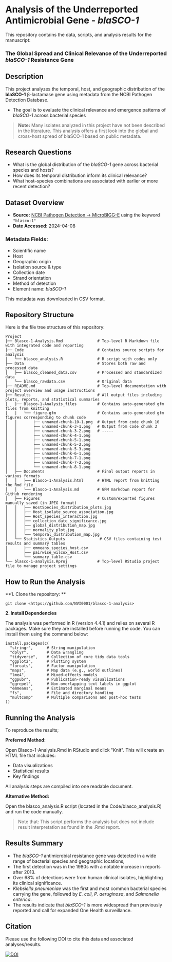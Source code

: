 # Analysis of the Underreported Antimicrobial Gene - *blaSCO-1*

This repository contains the data, scripts, and analysis results for the manuscript:

### **The Global Spread and Clinical Relevance of the Underreported *blaSCO-1* Resistance Gene**



## Description

This project analyzes the temporal, host, and geographic distribution of the **blaSCO-1** β-lactamase gene using metadata from the NCBI Pathogen Detection Database. 

- The goal is to evaluate the clinical relevance and emergence patterns of *blaSCO-1* across bacterial species

> **Note:** Many isolates analyzed in this project have not been described in the literature. This analysis offers a first look into the global and cross-host spread of blaSCO-1 based on public metadata.



## Research Questions

- What is the global distribution of the *blaSCO-1* gene across bacterial species and hosts?
- How does its temporal distribution inform its clinical relevance?
- What host–species combinations are associated with earlier or more recent detection?



## Dataset Overview

- **Source:** [NCBI Pathogen Detection → MicroBIGG-E](https://www.ncbi.nlm.nih.gov/pathogens/microbigge/) using the keyword `"blasco-1"`
- **Date Accessed:** 2024-04-08

### Metadata Fields:
- Scientific name  
- Host  
- Geographic origin  
- Isolation source & type  
- Collection date  
- Strand orientation  
- Method of detection  
- Element name: *blaSCO-1*

This metadata was downloaded in CSV format.



## Repository Structure

Here is the file tree structure of this repository:

```
Project
├── Blasco-1-Analysis.Rmd               # Top-level R Markdown file with integrated code and reporting
├── Code                                # Contains source scripts for analysis
│   └── blasco_analysis.R               # R script with codes only 
├── Data                                # Stores both raw and processed data
│   ├── blasco_cleaned_data.csv         # Processed and standardized data
│   └── blasco_rawdata.csv              # Original data
├── README.md                           # Top-level documentation with project overview and usage instructions
├── Results                             # All output files including plots, reports, and statistical summaries
│   ├── Blasco-1-Analysis_files         # Contains auto-generated gfm files from knitting
│   │   └── figure-gfm                  # Contains auto-generated gfm figures corresponding to chunk code
│   │       ├── unnamed-chunk-10-1.png  # Output from code chunk 10
│   │       ├── unnamed-chunk-3-1.png   # Output from code chunk 3
│   │       ├── unnamed-chunk-3-2.png   # -----
│   │       ├── unnamed-chunk-4-1.png
│   │       ├── unnamed-chunk-5-1.png
│   │       ├── unnamed-chunk-5-2.png
│   │       ├── unnamed-chunk-5-3.png
│   │       ├── unnamed-chunk-6-1.png
│   │       ├── unnamed-chunk-7-1.png
│   │       ├── unnamed-chunk-7-2.png
│   │       └── unnamed-chunk-8-1.png
│   ├── Documents                       # Final output reports in various formats
│   │   ├── Blasco-1-Analysis.html      # HTML report from knitting the Rmd file
│   │   └── Blasco-1-Analysis.md        # GFM markdown report for GitHub rendering
│   ├── Figures                         # Custom/exported figures manually saved (in JPEG format)
│   │   ├── HostSpecies_distribution_plots.jpg
│   │   ├── Host_isolate_source_association.jpg
│   │   ├── Host_species_interaction.jpg
│   │   ├── collection_date_significance.jpg
│   │   ├── global_distribution_map.jpg
│   │   ├── normality_plot.jpg
│   │   └── temporal_distribution_map.jpg
│   └── Statistics_Outputs               # CSV files containing test results and summary tables
│       ├── emmeans_species_host.csv
│       ├── pairwise_wilcox_Host.csv
│       └── summary_table.csv
└── blasco-1-analysis.Rproj             # Top-level RStudio project file to manage project settings

```

## How to Run the Analysis

**1. Clone the repository: **

   `git clone <https://github.com/NVI0001/blasco-1-analysis>`
   

**2. Install Dependencies**

The analysis was performed in R (version 4.4.1) and relies on several R packages. Make sure they are installed before running the code. You can install them using the command below:

```
install.packages(c(
  "stringr",      # String manipulation
  "dplyr",        # Data wrangling
  "tidyverse",    # Collection of core tidy data tools
  "ggplot2",      # Plotting system
  "forcats",      # Factor manipulation
  "maps",         # Map data (e.g., world outlines)
  "lme4",         # Mixed-effects models
  "ggpubr",       # Publication-ready visualizations
  "ggrepel",      # Non-overlapping text labels in ggplot
  "emmeans",      # Estimated marginal means
  "fs",           # File and directory handling
  "multcomp"      # Multiple comparisons and post-hoc tests
))

```


## Running the Analysis

To reproduce the results;

**Preferred Method:**

  Open Blasco-1-Analysis.Rmd in RStudio and click "Knit". This will create an HTML file that includes:

  - Data visualizations
  - Statistical results
  - Key findings

All analysis steps are compiled into one readable document.

**Alternative Method:**

  Open the blasco_analysis.R script (located in the Code/blasco_analysis.R) and run the code manually.
  > Note that: This script performs the analysis but does not include result interpretation as found in the .Rmd report.


## Results Summary

- The *blaSCO-1* antimicrobial resistance gene was detected in a wide range of bacterial species and geographic locations,
- The first detection was in the 1980s with a notable increase in reports after 2013. 
- Over 68% of detections were from human clinical isolates, highlighting its clinical significance. 
- *Klebsiella pneumoniae* was the first and most common bacterial species carrying the gene, followed by *E. coli*, *P. aeruginosa*, and *Salmonella enterica*. 
- The results indicate that *blaSCO-1* is more widespread than previously reported and call for expanded One Health surveillance.


## Citation

Please use the following DOI to cite this data and associated analyses/results.  

[![DOI](https://zenodo.org/badge/924392893.svg)](https://doi.org/10.5281/zenodo.14957149)

